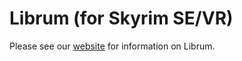 # Librum (for Skyrim SE/VR)

Please see our [website](https://librum-modpack.com) for information on Librum.
